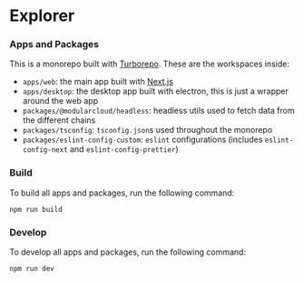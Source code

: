# Explorer

### Apps and Packages

This is a monorepo built with [Turborepo](https://turbo.build/repo). These are the workspaces inside:

- `apps/web`: the main app built with [Next.js](https://nextjs.org/)
- `apps/desktop`: the desktop app built with electron, this is just a wrapper around the web app
- `packages/@modularcloud/headless`: headless utils used to fetch data from the different chains
- `packages/tsconfig`: `tsconfig.json`s used throughout the monorepo
- `packages/eslint-config-custom`: `eslint` configurations (includes `eslint-config-next` and `eslint-config-prettier`)

### Build

To build all apps and packages, run the following command:

```
npm run build
```

### Develop

To develop all apps and packages, run the following command:

```
npm run dev
```
